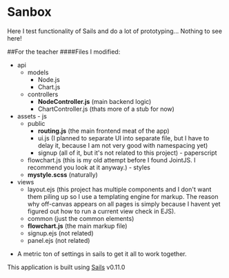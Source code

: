 # Sanbox
Here I test functionality of Sails and do a lot of prototyping... Nothing to see here!

##For the teacher
####Files I modified:
  - api
    - models
      - Node.js
      - Chart.js
    - controllers
      - **NodeController.js** (main backend logic)
      - ChartController.js (thats more of a stub for now)
  -  assets
    - js
      - public
        - **routing.js** (the main frontend meat of the app)
        - ui.js (I planned to separate UI into separate file, but I have to delay it, because I am not very good with namespacing yet)
        - signup (all of it, but it's not related to this project)
    - paperscript
      - flowchart.js (this is my old attempt before I found JointJS. I recommend you look at it anyway.)
    - styles
      - **mystyle.scss** (naturally)
  - views
    - layout.ejs (this project has multiple components and I don't want them piling up so I use a templating engine for markup. The reason why off-canvas appears on all pages is simply because I havent yet figured out how to run a current view check in EJS).
    - common (just the common elements)
    - **flowchart.js** (the main markup file)
    - signup.ejs (not related)
    - panel.ejs (not related)

+ A metric ton of settings in sails to get it all to work together.

This application is built using [Sails](http://sailsjs.org) v0.11.0
